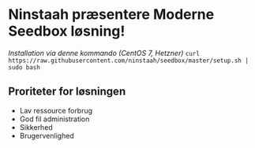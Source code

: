 # Ninstaah præsentere Moderne Seedbox løsning!
*Installation via denne kommando (CentOS 7, Hetzner)*
`curl https://raw.githubusercontent.com/ninstaah/seedbox/master/setup.sh | sudo bash`

## Proriteter for løsningen
* Lav ressource forbrug
* God fil administration
* Sikkerhed
* Brugervenlighed